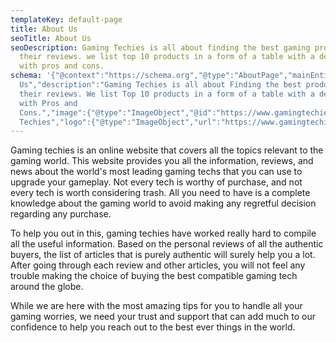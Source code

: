 ```yaml
---
templateKey: default-page
title: About Us
seoTitle: About Us
seoDescription: Gaming Techies is all about finding the best gaming products and
  their reviews. we list top 10 products in a form of a table with a deep review
  with pros and cons.
schema: '{"@context":"https://schema.org","@type":"AboutPage","mainEntityOfPage":{"@type":"WebPage","@id":"https://www.gamingtechies.com/about-us/"},"url":"https://gamingtechies.com/about-us/","headline":"About
  Us","description":"Gaming Techies is all about Finding the best products and
  their reviews. We list Top 10 products in a form of a table with a deep Review
  with Pros and
  Cons.","image":{"@type":"ImageObject","@id":"https://www.gamingtechies.com/about-us/#primaryimage","url":"https://www.gamingtechies.com/img/Best-Gaming-PC-Build.jpg","width":"1836","height":"1948"},"publisher":{"@type":"Organization","name":"Gaming
  Techies","logo":{"@type":"ImageObject","url":"https://www.gamingtechies.com/img/logo.png","width":"800","height":"258"}}},'
---
```

Gaming techies is an online website that covers all the topics relevant to the gaming world. This website provides you all the information, reviews, and news about the world's most leading gaming techs that you can use to upgrade your gameplay. Not every tech is worthy of purchase, and not every tech is worth considering trash. All you need to have is a complete knowledge about the gaming world to avoid making any regretful decision regarding any purchase.

To help you out in this, gaming techies have worked really hard to compile all the useful information. Based on the personal reviews of all the authentic buyers, the list of articles that is purely authentic will surely help you a lot. After going through each review and other articles, you will not feel any trouble making the choice of buying the best compatible gaming tech around the globe.

While we are here with the most amazing tips for you to handle all your gaming worries, we need your trust and support that can add much to our confidence to help you reach out to the best ever things in the world.